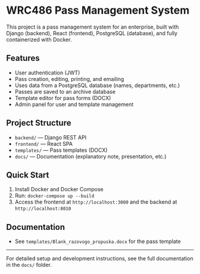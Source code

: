 # WRC486 Pass Management System

This project is a pass management system for an enterprise, built with Django (backend), React (frontend), PostgreSQL (database), and fully containerized with Docker.

## Features
- User authentication (JWT)
- Pass creation, editing, printing, and emailing
- Uses data from a PostgreSQL database (names, departments, etc.)
- Passes are saved to an archive database
- Template editor for pass forms (DOCX)
- Admin panel for user and template management

## Project Structure
- `backend/` — Django REST API
- `frontend/` — React SPA
- `templates/` — Pass templates (DOCX)
- `docs/` — Documentation (explanatory note, presentation, etc.)

## Quick Start
1. Install Docker and Docker Compose
2. Run: `docker-compose up --build`
3. Access the frontend at `http://localhost:3000` and the backend at `http://localhost:8010`

## Documentation
- See `templates/Blank_razovogo_propuska.docx` for the pass template

---
For detailed setup and development instructions, see the full documentation in the `docs/` folder. 
